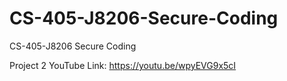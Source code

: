 # CS-405-J8206-Secure-Coding
CS-405-J8206 Secure Coding

Project 2 YouTube Link: https://youtu.be/wpyEVG9x5cI
